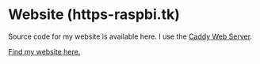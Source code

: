 # Website (https-raspbi.tk)
Source code for my website is available here. I use the <a href="http://caddyserver.com">Caddy Web Server</a>.

<a href="https://raspbi.tk">Find my website here.</a>
